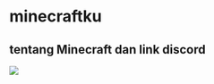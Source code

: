 # minecraftku
## tentang Minecraft dan link discord

<img src="{https://img.shields.io/badge/Keras-FF0000?style=for-the-badge&logo=keras&logoColor=white}" />
